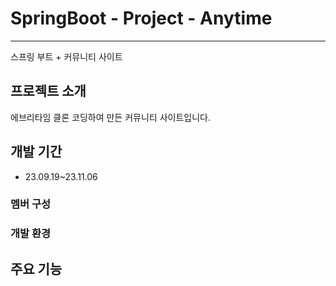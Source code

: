 # SpringBoot - Project - Anytime
---
스프링 부트 + 커뮤니티 사이트

## 프로젝트 소개
에브리타임 클론 코딩하여 만든 커뮤니티 사이트입니다.
<br>

## 개발 기간
* 23.09.19~23.11.06

### 멤버 구성

### 개발 환경


## 주요 기능
